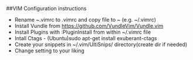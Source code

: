 ##VIM Configuration instructions
- Rename ~.vimrc to .vimrc and copy file to ~ (e.g. ~/.vimrc)
- Install Vundle from https://github.com/VundleVim/Vundle.vim
- Install Plugins with :PluginInstall from within ~/.vimrc file 
- Intall Ctags - (Ubuntu)sudo apt-get install exuberant-ctags
- Create your snippets in ~/.vim/UltiSnips/ directory(create dir if needed)
- Change setting to your liking 
